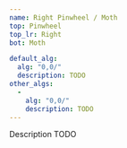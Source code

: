 ```yaml
---
name: Right Pinwheel / Moth
top: Pinwheel
top_lr: Right
bot: Moth

default_alg:
  alg: "0,0/"
  description: TODO
other_algs:
  -
    alg: "0,0/"
    description: TODO
---
```


Description TODO

